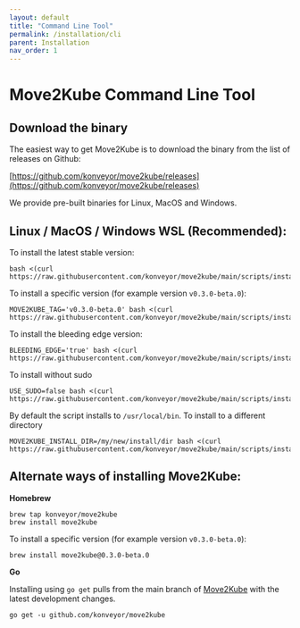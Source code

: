 ```yaml
---
layout: default
title: "Command Line Tool"
permalink: /installation/cli
parent: Installation
nav_order: 1
---
```


# Move2Kube Command Line Tool

## Download the binary

The easiest way to get Move2Kube is to download the binary from the list of releases on Github:

[https://github.com/konveyor/move2kube/releases](https://github.com/konveyor/move2kube/releases)

We provide pre-built binaries for Linux, MacOS and Windows.

## Linux / MacOS / Windows WSL **(Recommended)**:

To install the latest stable version:
```
bash <(curl https://raw.githubusercontent.com/konveyor/move2kube/main/scripts/install.sh)
```

To install a specific version (for example version `v0.3.0-beta.0`):
```
MOVE2KUBE_TAG='v0.3.0-beta.0' bash <(curl https://raw.githubusercontent.com/konveyor/move2kube/main/scripts/install.sh)
```

To install the bleeding edge version:
```
BLEEDING_EDGE='true' bash <(curl https://raw.githubusercontent.com/konveyor/move2kube/main/scripts/install.sh)
```

To install without sudo
```
USE_SUDO=false bash <(curl https://raw.githubusercontent.com/konveyor/move2kube/main/scripts/install.sh)
```

By default the script installs to `/usr/local/bin`. To install to a different directory
```
MOVE2KUBE_INSTALL_DIR=/my/new/install/dir bash <(curl https://raw.githubusercontent.com/konveyor/move2kube/main/scripts/install.sh)
```

## Alternate ways of installing Move2Kube:

**Homebrew**

```
brew tap konveyor/move2kube
brew install move2kube
```

To install a specific version (for example version `v0.3.0-beta.0`):
```
brew install move2kube@0.3.0-beta.0
```

**Go**

Installing using `go get` pulls from the main branch of [Move2Kube](https://github.com/konveyor/move2kube) with the latest development changes.
```
go get -u github.com/konveyor/move2kube
```
